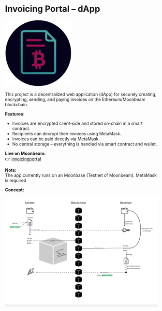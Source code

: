 # Invoicing Portal – dApp

<img src="public/invoicingPortal.png" alt="Invoicing Portal Logo" width="220" />

This project is a decentralized web application (dApp) for securely creating, encrypting, sending, and paying invoices on the Ethereum/Moonbeam blockchain.

**Features:**
- Invoices are encrypted client-side and stored on-chain in a smart contract.
- Recipients can decrypt their invoices using MetaMask.
- Invoices can be paid directly via MetaMask.
- No central storage – everything is handled via smart contract and wallet.

**Live on Moonbeam:**  
👉 [invoicingportal](https://invoicingportal.netlify.app)

**Note:**  
The app currently runs on an Moonbase (Testnet of Moonbeam). MetaMask is required

**Concept:**

![image](./docs/concept.png)

